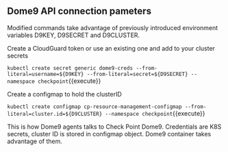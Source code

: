 
## Dome9 API connection pameters

Modified commands take advantage of previously introduced environment variables D9KEY, D9SECRET and D9CLUSTER.

Create a CloudGuard token or use an existing one and add to your cluster secrets

`kubectl create secret generic dome9-creds --from-literal=username=${D9KEY} --from-literal=secret=${D9SECRET} --namespace checkpoint`{{execute}}

Create a configmap to hold the clusterID

`kubectl create configmap cp-resource-management-configmap --from-literal=cluster.id=${D9CLUSTER} --namespace checkpoint`{{execute}}

This is how Dome9 agents talks to Check Point Dome9. Credentials are K8S secrets, cluster ID is stored in configmap object.
Dome9 container takes advantage of them.

